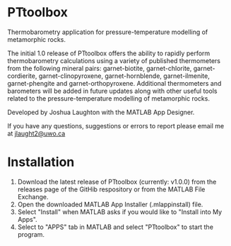 # PTtoolbox
Thermobarometry application for pressure-temperature modelling of metamorphic rocks.

The initial 1.0 release of PTtoolbox offers the ability to rapidly perform thermobarometry calculations using a variety of published thermometers from the following mineral pairs: garnet-biotite, garnet-chlorite, garnet-cordierite, garnet-clinopyroxene, garnet-hornblende, garnet-ilmenite, garnet-phengite and garnet-orthopyroxene. Additional thermometers and barometers will be added in future updates along with other useful tools related to the pressure-temperature modelling of metamorphic rocks. 

Developed by Joshua Laughton with the MATLAB App Designer. 

If you have any questions, suggestions or errors to report please email me at jlaught2@uwo.ca

# Installation
1. Download the latest release of PTtoolbox (currently: v1.0.0) from the releases page of the GitHib respository or from the MATLAB File Exchange.
2. Open the downloaded MATLAB App Installer (.mlappinstall) file.
3. Select "Install" when MATLAB asks if you would like to "Install into My Apps".
4. Select to "APPS" tab in MATLAB and select "PTtoolbox" to start the program.
